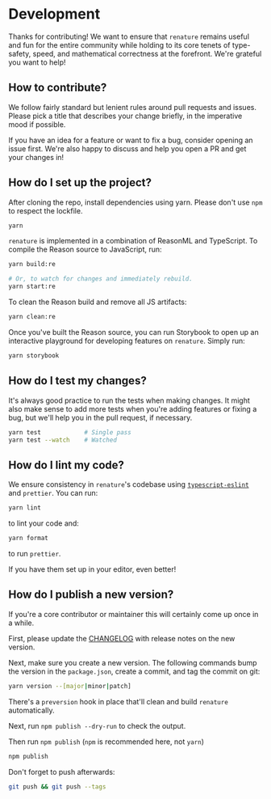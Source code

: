 # Development

Thanks for contributing! We want to ensure that `renature` remains useful and fun
for the entire community while holding to its core tenets of type-safety, speed,
and mathematical correctness at the forefront. We're grateful you want to help!

## How to contribute?

We follow fairly standard but lenient rules around pull requests and issues.
Please pick a title that describes your change briefly, in the imperative
mood if possible.

If you have an idea for a feature or want to fix a bug, consider opening an issue
first. We're also happy to discuss and help you open a PR and get your changes
in!

## How do I set up the project?

After cloning the repo, install dependencies using yarn.
Please don't use `npm` to respect the lockfile.

```sh
yarn
```

`renature` is implemented in a combination of ReasonML and TypeScript. To compile
the Reason source to JavaScript, run:

```sh
yarn build:re

# Or, to watch for changes and immediately rebuild.
yarn start:re
```

To clean the Reason build and remove all JS artifacts:

```sh
yarn clean:re
```

Once you've built the Reason source, you can run Storybook to open up an interactive playground
for developing features on `renature`. Simply run:

```sh
yarn storybook
```

## How do I test my changes?

It's always good practice to run the tests when making changes.
It might also make sense to add more tests when you're adding features
or fixing a bug, but we'll help you in the pull request, if necessary.

```sh
yarn test            # Single pass
yarn test --watch    # Watched
```

## How do I lint my code?

We ensure consistency in `renature`'s codebase using [`typescript-eslint`](https://github.com/typescript-eslint/typescript-eslint) and `prettier`.
You can run:

```sh
yarn lint
```

to lint your code and:

```sh
yarn format
```

to run `prettier`.

If you have them set up in your editor, even better!

## How do I publish a new version?

If you're a core contributor or maintainer this will certainly come
up once in a while.

First, please update the [CHANGELOG](/CHANGELOG.md) with release notes
on the new version.

Next, make sure you create a new version. The following commands
bump the version in the `package.json`, create a commit,
and tag the commit on git:

```sh
yarn version --[major|minor|patch]
```

There's a `preversion` hook in place that'll clean and build
`renature` automatically.

Next, run `npm publish --dry-run` to check the output.

Then run `npm publish` (`npm` is recommended here, not `yarn`)

```sh
npm publish
```

Don't forget to push afterwards:

```sh
git push && git push --tags
```
